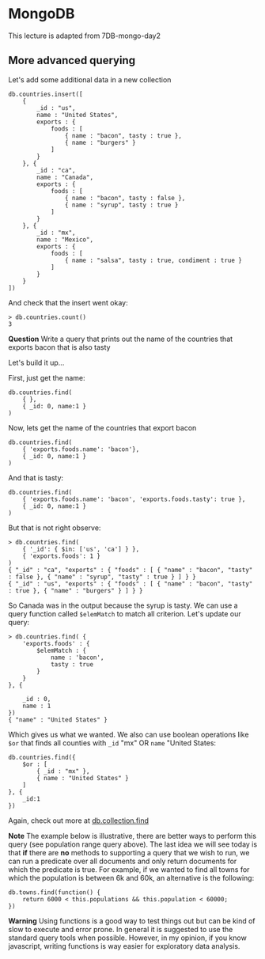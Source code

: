 # MongoDB

This lecture is adapted from 7DB-mongo-day2

## More advanced querying

Let's add some additional data in a new collection

    db.countries.insert([
        {
            _id : "us",
            name : "United States",
            exports : {
                foods : [
                    { name : "bacon", tasty : true },
                    { name : "burgers" }
                ]
            }
        }, {
            _id : "ca",
            name : "Canada",
            exports : {
                foods : [
                    { name : "bacon", tasty : false },
                    { name : "syrup", tasty : true }
                ]
            }
        }, {
            _id : "mx",
            name : "Mexico",
            exports : {
                foods : [
                    { name : "salsa", tasty : true, condiment : true }
                ]
            }
        }
    ])

And check that the insert went okay:

    > db.countries.count()
    3

**Question** Write a query that prints out the name of the countries that
exports bacon that is also tasty


Let's build it up...

First, just get the name:

    db.countries.find(
        { },
        { _id: 0, name:1 }
    )

Now, lets get the name of the countries that export bacon

    db.countries.find(
        { 'exports.foods.name': 'bacon'},
        { _id: 0, name:1 }
    )

And that is tasty:

    db.countries.find(
        { 'exports.foods.name': 'bacon', 'exports.foods.tasty': true },
        { _id: 0, name:1 }
    )

But that is not right observe:

    > db.countries.find(
        { '_id': { $in: ['us', 'ca'] } },
        { 'exports.foods': 1 }
    )
    { "_id" : "ca", "exports" : { "foods" : [ { "name" : "bacon", "tasty" : false }, { "name" : "syrup", "tasty" : true } ] } }
    { "_id" : "us", "exports" : { "foods" : [ { "name" : "bacon", "tasty" : true }, { "name" : "burgers" } ] } }

So Canada was in the output because the syrup is tasty.  We can use a query
function called `$elemMatch` to match all criterion.  Let's update our query:

    > db.countries.find( {
        'exports.foods' : {
            $elemMatch : {
                name : 'bacon',
                tasty : true
            }
        }
    }, {

        _id : 0,
        name : 1
    })
    { "name" : "United States" }

Which gives us what we wanted.  We also can use boolean operations like `$or`
that finds all counties with `_id` "mx" OR `name` "United States:

    db.countries.find({
        $or : [
            { _id : "mx" },
            { name : "United States" }
        ]
    }, {
        _id:1
    })

Again, check out more at [db.collection.find](https://docs.mongodb.com/manual/reference/method/db.collection.find/)


**Note** The example below is illustrative, there are better ways to perform
this query (see population range query above).  The last idea we will see today
is that **if** there are **no** methods to supporting a query that we wish to
run, we can run a predicate over all documents and only return documents for
which the predicate is true.  For example, if we wanted to find all towns for
which the population is between 6k and 60k, an alternative is the following:

    db.towns.find(function() {
        return 6000 < this.populations && this.population < 60000;
    })

**Warning** Using functions is a good way to test things out but can be kind of
slow to execute and error prone.  In general it is suggested to use the standard
query tools when possible.  However, in my opinion, if you know javascript,
writing functions is way easier for exploratory data analysis.

